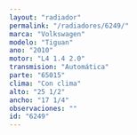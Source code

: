 ```yaml
---
layout: "radiador"
permalink: "/radiadores/6249/"
marca: "Volkswagen"
modelo: "Tiguan"
ano: "2010"
motor: "L4 1.4 2.0"
transmision: "Automática"
parte: "65015"
clima: "Con clima"
alto: "25 1/2"
ancho: "17 1/4"
observaciones: ""
id: "6249"
---
```



